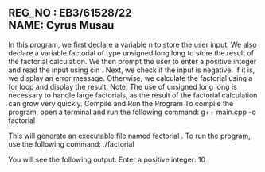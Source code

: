 **REG_NO** : EB3/61528/22  
**NAME**: Cyrus Musau
---

In this program, we first declare a variable  n  to store the user input. We also declare a variable  factorial  of type  unsigned long long  to store the result of the factorial calculation.
We then prompt the user to enter a positive integer and read the input using  cin .
Next, we check if the input is negative. If it is, we display an error message. Otherwise, we calculate the factorial using a  for  loop and display the result.
Note:  The use of  unsigned long long  is necessary to handle large factorials, as the result of the factorial calculation can grow very quickly.
Compile and Run the Program
To compile the program, open a terminal and run the following command:
g++ main.cpp -o factorial

This will generate an executable file named  factorial . To run the program, use the following command:
./factorial

You will see the following output:
Enter a positive integer: 10